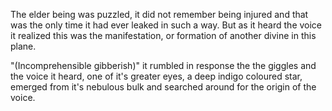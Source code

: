 The elder being was puzzled, it did not remember being injured and that was the only time it had ever leaked in such a way. But as it heard the voice it realized this was the manifestation, or formation of another divine in this plane.

"(Incomprehensible gibberish)" it rumbled in response the the giggles and the voice it heard, one of it's greater eyes, a deep indigo coloured star, emerged from it's nebulous bulk and searched around for the origin of the voice.